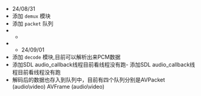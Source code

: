 - 24/08/31
- 添加 `demux` 模块
- 添加 `packet` 队列
- - 
- - 24/09/01
- 添加 `decode` 模块,目前可以解析出来PCM数据
- 添加SDL audio_callback线程目前看线程没有跑- 添加SDL audio_callback线程目前看线程没有跑
- 解码后的数据也存入到队列中，目前有四个队列分别是AVPacket (audio\video) AVFrame (audio\video)

